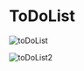 # ToDoList
![toDoList](https://github.com/user-attachments/assets/8f4943c9-81de-4330-9f7b-aed9d4a44850)

![toDoList2](https://github.com/user-attachments/assets/0b3f78d7-bb68-49d3-8f09-d0be8902f75e)
